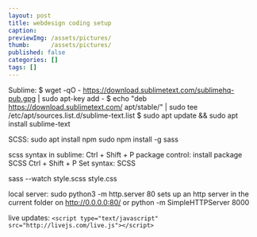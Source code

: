 ```yaml
---
layout: post
title: webdesign coding setup
caption: 
previewImg: /assets/pictures/
thumb:		/assets/pictures/
published: false
categories: []
tags: []
---
```


Sublime:
$ wget -qO - https://download.sublimetext.com/sublimehq-pub.gpg | sudo apt-key add - 
$ echo "deb https://download.sublimetext.com/ apt/stable/" | sudo tee /etc/apt/sources.list.d/sublime-text.list
$ sudo apt update && sudo apt install sublime-text

SCSS:
sudo apt install npm
sudo npm install -g sass

scss syntax in sublime:
Ctrl + Shift + P
package control: install package
SCSS
Ctrl + Shift + P
Set syntax: SCSS

sass --watch style.scss style.css

local server:
sudo python3 -m http.server 80
sets up an http server in the current folder on http://0.0.0.0:80/
or
python -m SimpleHTTPServer 8000

live updates:
`<script type="text/javascript" src="http://livejs.com/live.js"></script>`
